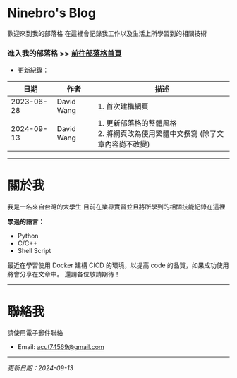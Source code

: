 # Ninebro's Blog

歡迎來到我的部落格
在這裡會記錄我工作以及生活上所學習到的相關技術

### **進入我的部落格 >> [前往部落格首頁](https://davidnine.github.io/Blog/home.html)**

* 更新紀錄：

|    日期   |    作者    |                                描述                                   |
|----------|------------|----------------------------------------------------------------------|
|2023-06-28| David Wang | 1. 首次建構網頁                                                        |
|2024-09-13| David Wang | 1. 更新部落格的整體風格 <br>2. 將網頁改為使用繁體中文撰寫 (除了文章內容尚不改變)|



---
# 關於我

我是一名來自台灣的大學生
目前在業界實習並且將所學到的相關技能紀錄在這裡

**學過的語言：**

* Python
* C/C++
* Shell Script

最近在學習使用 Docker 建構 CICD 的環境，以提高 code 的品質，如果成功使用將會分享在文章中。
還請各位敬請期待！

---
# 聯絡我

請使用電子郵件聯絡

* Email: acut74569@gmail.com

---
*更新日期：2024-09-13*
